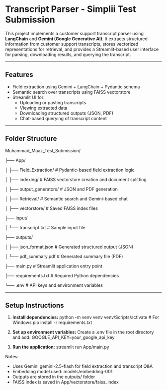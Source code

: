 # Transcript Parser - Simplii Test Submission

This project implements a customer support transcript parser using **LangChain** and **Gemini (Google Generative AI)**. It extracts structured information from customer support transcripts, stores vectorized representations for retrieval, and provides a Streamlit-based user interface for parsing, downloading results, and querying the transcript.

---

## Features

- Field extraction using Gemini + LangChain + Pydantic schema  
- Semantic search over transcripts using FAISS vectorstore  
- Streamlit UI for:
  - Uploading or pasting transcripts  
  - Viewing extracted data  
  - Downloading structured outputs (JSON, PDF)  
  - Chat-based querying of transcript content  

---

## Folder Structure

Muhammad_Maaz_Test_Submission/

├── App/

│ ├── Field_Extraction/ # Pydantic-based field extraction logic

│ ├── indexing/ # FAISS vectorstore creation and document splitting

│ ├── output_generators/ # JSON and PDF generation

│ ├── Retrieval/ # Semantic search and Gemini-based chat

│ ├── vectorstore/ # Saved FAISS index files

├── input/

│ └── transcript.txt # Sample input file

├── outputs/

│ ├── json_format.json # Generated structured output (JSON)

│ └── pdf_summary.pdf # Generated summary file (PDF)

├── main.py # Streamlit application entry point

├── requirements.txt # Required Python dependencies

└── .env # API keys and environment variables

---

## Setup Instructions

1. **Install dependencies:**
   python -m venv venv
   venv/Scripts/activate   # For Windows
   pip install -r requirements.txt
   
2. **Set up environment variables:**
Create a .env file in the root directory and add: 
GOOGLE_API_KEY=your_google_api_key

3. **Run the application:**
streamlit run App/main.py

Notes:
- Uses Gemini gemini-2.5-flash for field extraction and transcript Q&A
- Embedding model used: models/embedding-001
- Outputs are stored in the outputs/ folder
- FAISS index is saved in App/vectorstore/faiss_index
